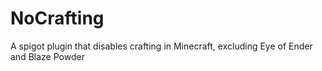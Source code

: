 # NoCrafting
 A spigot plugin that disables crafting in Minecraft, excluding Eye of Ender and Blaze Powder
